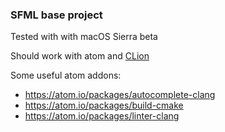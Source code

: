 ### SFML base project

Tested with with macOS Sierra beta 

Should work with atom and [CLion](https://www.jetbrains.com/clion/)

Some useful atom addons:
* https://atom.io/packages/autocomplete-clang
* https://atom.io/packages/build-cmake
* https://atom.io/packages/linter-clang